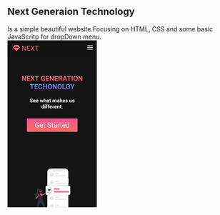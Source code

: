 ## Next Generaion Technology
Is a simple beautiful website.Focusing on HTML, CSS and some basic JavaScritp for dropDown menu.  
![image](image.jpg)



